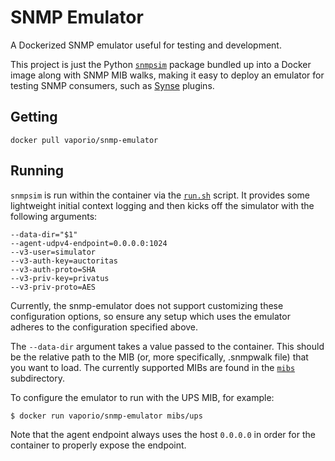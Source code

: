 # SNMP Emulator

A Dockerized SNMP emulator useful for testing and development.

This project is just the Python [`snmpsim`](https://github.com/etingof/snmpsim) package bundled up into a
Docker image along with SNMP MIB walks, making it easy to deploy an emulator for
testing SNMP consumers, such as [Synse](https://synse.readthedocs.io/en/latest/) plugins.

## Getting

```
docker pull vaporio/snmp-emulator
```

## Running

`snmpsim` is run within the container via the [`run.sh`](run.sh) script. It provides some lightweight
initial context logging and then kicks off the simulator with the following arguments:

```
--data-dir="$1"
--agent-udpv4-endpoint=0.0.0.0:1024
--v3-user=simulator
--v3-auth-key=auctoritas
--v3-auth-proto=SHA
--v3-priv-key=privatus
--v3-priv-proto=AES
```

Currently, the snmp-emulator does not support customizing these configuration options, so ensure any
setup which uses the emulator adheres to the configuration specified above.

The `--data-dir` argument takes a value passed to the container. This should be the relative path to the
MIB (or, more specifically, .snmpwalk file) that you want to load. The currently supported MIBs are found
in the [`mibs`](mibs) subdirectory.

To configure the emulator to run with the UPS MIB, for example:

```
$ docker run vaporio/snmp-emulator mibs/ups
```

Note that the agent endpoint always uses the host `0.0.0.0` in order for the container
to properly expose the endpoint.
